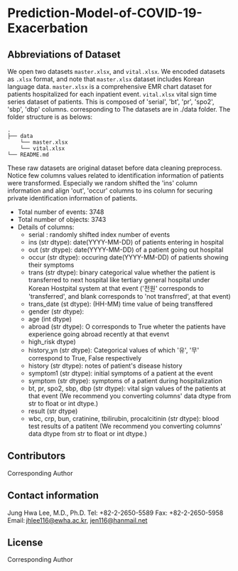 # Prediction-Model-of-COVID-19-Exacerbation

## Abbreviations of Dataset
We open two datasets `master.xlsx`, and `vital.xlsx`. We encoded datasets as `.xlsx` format, and note that `master.xlsx` dataset includes Korean language data.
`master.xlsx` is a comprehensive EMR chart dataset for patients hospitalized for each inpatient event. `vital.xlsx` vital sign time series dataset of patients. This is composed of 'serial', 'bt', 'pr', 'spo2', 'sbp', 'dbp' columns. corresponding to 
The datasets are in ./data folder. The folder structure is as belows:
```
.
├── data
    └── master.xlsx
    └── vital.xlsx
└── README.md
```

These raw datasets are original dataset before data cleaning preprocess. Notice few columns values related to identification information of patients were transformed. Especially we random shifted the 'ins' column information and align 'out', 'occur' columns to ins column for securing private identification information of patients.

- Total number of events: 3748
- Total number of objects: 3743
- Details of columns: 
    - serial : randomly shifted index number of events
    - ins (str dtype): date(YYYY-MM-DD) of patients entering in hospital 
    - out (str dtype): date(YYYY-MM-DD) of a patient going out hospital 
    - occur (str dtype): occuring date(YYYY-MM-DD) of patients showing their symptoms
    - trans (str dtype): binary categorical value whether the patient is transferred to next hospital like tertiary general hospital under Korean Hostpital system at that event ('전원' corresponds to 'transferred', and blank corresponds to 'not transfrred', at that event)
    - trans_date (st dtype): (HH-MM) time value of being transffered
    - gender (str dtype):
    - age (int dtype)
    - abroad (str dtype): O corresponds to True wheter the patients have experience going abroad recently at that evenvt
    - high_risk dtype)
    - history_yn (str dtype): Categorical values of which '유', '무' correspond to True, False respectively 
    - history (str dtype): notes of patient's disease history
    - symptom1 (str dtype): initial symptoms of a patient at the event
    - symptom (str dtype): symptoms of a patient during hospitalization
    - bt, pr, spo2, sbp, dbp (str dtype): vital sign values of the patients at that event (We recommend you converting columns' data dtype from str to float or int dtype.)
    - result (str dtype)
    - wbc, crp, bun, cratinine, tbilirubin, procalcitinin (str dtype): blood test results of a patitent (We recommend you converting columns' data dtype from str to float or int dtype.)

## Contributors
Corresponding Author

## Contact information
Jung Hwa Lee, M.D., Ph.D.
Tel: +82-2-2650-5589
Fax: +82-2-2650-5958
Email: jhlee116@ewha.ac.kr, jen116@hanmail.net

## License
Corresponding Author